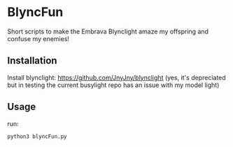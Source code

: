 # BlyncFun

Short scripts to make the Embrava Blynclight amaze my offspring and confuse my enemies!

## Installation

Install blynclight:
https://github.com/JnyJny/blynclight
(yes, it's depreciated but in testing the current busylight repo has an issue with my model light)

## Usage

run:
```
python3 blyncFun.py
```
